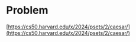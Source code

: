 # Problem
[https://cs50.harvard.edu/x/2024/psets/2/caesar/](https://cs50.harvard.edu/x/2024/psets/2/caesar/)
